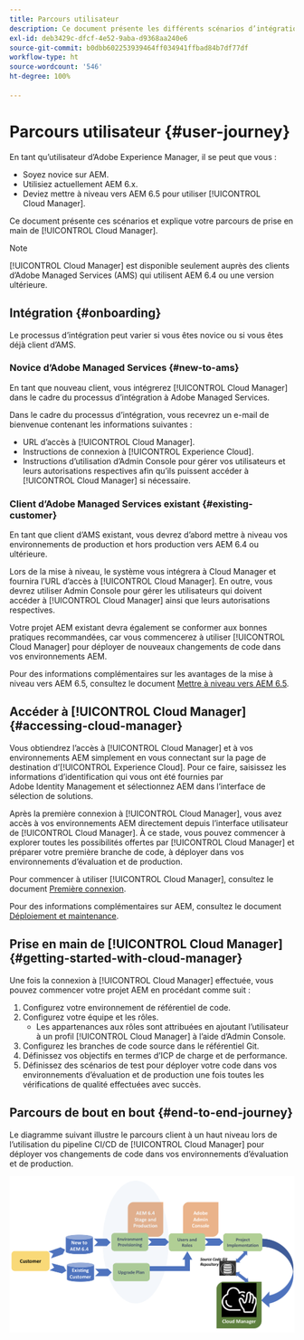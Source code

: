 ```yaml
---
title: Parcours utilisateur
description: Ce document présente les différents scénarios d’intégration et explique comment démarrer votre parcours avec Cloud Manager.
exl-id: deb3429c-dfcf-4e52-9aba-d9368aa240e6
source-git-commit: b0dbb602253939464ff034941ffbad84b7df77df
workflow-type: ht
source-wordcount: '546'
ht-degree: 100%

---
```



# Parcours utilisateur {#user-journey}

En tant qu’utilisateur d’Adobe Experience Manager, il se peut que vous :

* Soyez novice sur AEM.
* Utilisiez actuellement AEM 6.x.
* Deviez mettre à niveau vers AEM 6.5 pour utiliser [!UICONTROL Cloud Manager].

Ce document présente ces scénarios et explique votre parcours de prise en main de [!UICONTROL Cloud Manager].

>[!NOTE]
>
>[!UICONTROL Cloud Manager] est disponible seulement auprès des clients d’Adobe Managed Services (AMS) qui utilisent AEM 6.4 ou une version ultérieure.

## Intégration {#onboarding}

Le processus d’intégration peut varier si vous êtes novice ou si vous êtes déjà client d’AMS.

### Novice d’Adobe Managed Services {#new-to-ams}

En tant que nouveau client, vous intégrerez [!UICONTROL Cloud Manager] dans le cadre du processus d’intégration à Adobe Managed Services.

Dans le cadre du processus d’intégration, vous recevrez un e-mail de bienvenue contenant les informations suivantes :

* URL d’accès à [!UICONTROL Cloud Manager].
* Instructions de connexion à [!UICONTROL Experience Cloud].
* Instructions d’utilisation d’Admin Console pour gérer vos utilisateurs et leurs autorisations respectives afin qu’ils puissent accéder à [!UICONTROL Cloud Manager] si nécessaire.

### Client d’Adobe Managed Services existant {#existing-customer}

En tant que client d’AMS existant, vous devrez d’abord mettre à niveau vos environnements de production et hors production vers AEM 6.4 ou ultérieure.

Lors de la mise à niveau, le système vous intégrera à Cloud Manager et fournira l’URL d’accès à [!UICONTROL Cloud Manager]. En outre, vous devrez utiliser Admin Console pour gérer les utilisateurs qui doivent accéder à [!UICONTROL Cloud Manager] ainsi que leurs autorisations respectives.

Votre projet AEM existant devra également se conformer aux bonnes pratiques recommandées, car vous commencerez à utiliser [!UICONTROL Cloud Manager] pour déployer de nouveaux changements de code dans vos environnements AEM.

Pour des informations complémentaires sur les avantages de la mise à niveau vers AEM 6.5, consultez le document [Mettre à niveau vers AEM 6.5](https://experienceleague.adobe.com/docs/experience-manager-65/deploying/upgrading/upgrade.html?lang=fr).

## Accéder à [!UICONTROL Cloud Manager] {#accessing-cloud-manager}

Vous obtiendrez l’accès à [!UICONTROL Cloud Manager] et à vos environnements AEM simplement en vous connectant sur la page de destination d’[!UICONTROL Experience Cloud]. Pour ce faire, saisissez les informations d’identification qui vous ont été fournies par Adobe Identity Management et sélectionnez AEM dans l’interface de sélection de solutions.

Après la première connexion à [!UICONTROL Cloud Manager], vous avez accès à vos environnements AEM directement depuis l’interface utilisateur de [!UICONTROL Cloud Manager]. À ce stade, vous pouvez commencer à explorer toutes les possibilités offertes par [!UICONTROL Cloud Manager] et préparer votre première branche de code, à déployer dans vos environnements d’évaluation et de production.

Pour commencer à utiliser [!UICONTROL Cloud Manager], consultez le document [Première connexion](/help/getting-started/first-time-login.md).

Pour des informations complémentaires sur AEM, consultez le document [Déploiement et maintenance](https://experienceleague.adobe.com/docs/experience-manager-65/deploying/deploying/deploy.html?lang=fr).

## Prise en main de [!UICONTROL Cloud Manager] {#getting-started-with-cloud-manager}

Une fois la connexion à [!UICONTROL Cloud Manager] effectuée, vous pouvez commencer votre projet AEM en procédant comme suit :

1. Configurez votre environnement de référentiel de code.
1. Configurez votre équipe et les rôles.
   * Les appartenances aux rôles sont attribuées en ajoutant l’utilisateur à un profil [!UICONTROL Cloud Manager] à l’aide d’Admin Console.
1. Configurez les branches de code source dans le référentiel Git.
1. Définissez vos objectifs en termes d’ICP de charge et de performance.
1. Définissez des scénarios de test pour déployer votre code dans vos environnements d’évaluation et de production une fois toutes les vérifications de qualité effectuées avec succès.

## Parcours de bout en bout {#end-to-end-journey}

Le diagramme suivant illustre le parcours client à un haut niveau lors de l’utilisation du pipeline CI/CD de [!UICONTROL Cloud Manager] pour déployer vos changements de code dans vos environnements d’évaluation et de production.

![Parcours de bout en bout](/help/assets/screen_shot_2018-05-15at124004pm.png)
